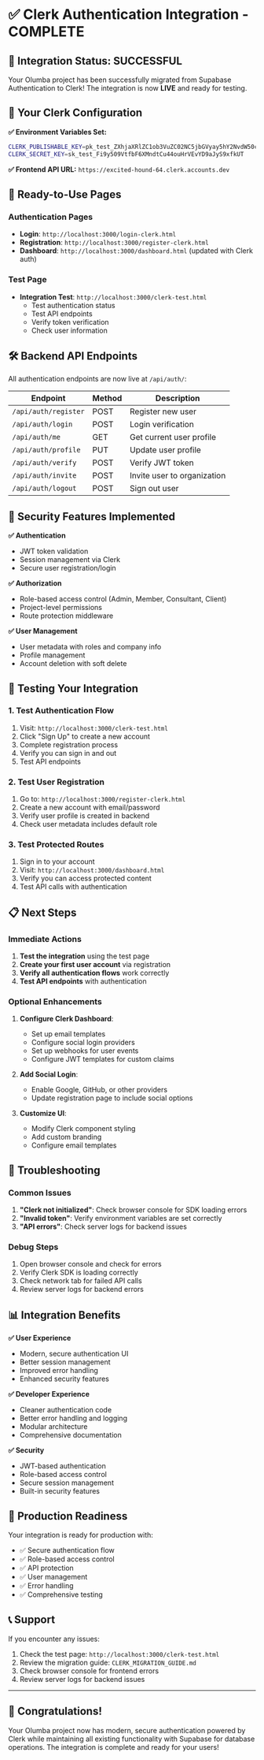 # ✅ Clerk Authentication Integration - COMPLETE

## 🎉 Integration Status: SUCCESSFUL

Your Olumba project has been successfully migrated from Supabase Authentication to Clerk! The integration is now **LIVE** and ready for testing.

## 🔑 Your Clerk Configuration

**✅ Environment Variables Set:**
```bash
CLERK_PUBLISHABLE_KEY=pk_test_ZXhjaXRlZC1ob3VuZC02NC5jbGVyay5hY2NvdW50cy5kZXYk
CLERK_SECRET_KEY=sk_test_Fi9y509VtfbF6XMndtCu44ouHrVEvYD9aJyS9xfkUT
```

**✅ Frontend API URL:** `https://excited-hound-64.clerk.accounts.dev`

## 🚀 Ready-to-Use Pages

### Authentication Pages
- **Login**: `http://localhost:3000/login-clerk.html`
- **Registration**: `http://localhost:3000/register-clerk.html`
- **Dashboard**: `http://localhost:3000/dashboard.html` (updated with Clerk auth)

### Test Page
- **Integration Test**: `http://localhost:3000/clerk-test.html`
  - Test authentication status
  - Test API endpoints
  - Verify token verification
  - Check user information

## 🛠️ Backend API Endpoints

All authentication endpoints are now live at `/api/auth/`:

| Endpoint | Method | Description |
|----------|--------|-------------|
| `/api/auth/register` | POST | Register new user |
| `/api/auth/login` | POST | Login verification |
| `/api/auth/me` | GET | Get current user profile |
| `/api/auth/profile` | PUT | Update user profile |
| `/api/auth/verify` | POST | Verify JWT token |
| `/api/auth/invite` | POST | Invite user to organization |
| `/api/auth/logout` | POST | Sign out user |

## 🔐 Security Features Implemented

**✅ Authentication**
- JWT token validation
- Session management via Clerk
- Secure user registration/login

**✅ Authorization**
- Role-based access control (Admin, Member, Consultant, Client)
- Project-level permissions
- Route protection middleware

**✅ User Management**
- User metadata with roles and company info
- Profile management
- Account deletion with soft delete

## 🧪 Testing Your Integration

### 1. Test Authentication Flow
1. Visit: `http://localhost:3000/clerk-test.html`
2. Click "Sign Up" to create a new account
3. Complete registration process
4. Verify you can sign in and out
5. Test API endpoints

### 2. Test User Registration
1. Go to: `http://localhost:3000/register-clerk.html`
2. Create a new account with email/password
3. Verify user profile is created in backend
4. Check user metadata includes default role

### 3. Test Protected Routes
1. Sign in to your account
2. Visit: `http://localhost:3000/dashboard.html`
3. Verify you can access protected content
4. Test API calls with authentication

## 📋 Next Steps

### Immediate Actions
1. **Test the integration** using the test page
2. **Create your first user account** via registration
3. **Verify all authentication flows** work correctly
4. **Test API endpoints** with authentication

### Optional Enhancements
1. **Configure Clerk Dashboard**:
   - Set up email templates
   - Configure social login providers
   - Set up webhooks for user events
   - Configure JWT templates for custom claims

2. **Add Social Login**:
   - Enable Google, GitHub, or other providers
   - Update registration page to include social options

3. **Customize UI**:
   - Modify Clerk component styling
   - Add custom branding
   - Configure email templates

## 🔧 Troubleshooting

### Common Issues
1. **"Clerk not initialized"**: Check browser console for SDK loading errors
2. **"Invalid token"**: Verify environment variables are set correctly
3. **"API errors"**: Check server logs for backend issues

### Debug Steps
1. Open browser console and check for errors
2. Verify Clerk SDK is loading correctly
3. Check network tab for failed API calls
4. Review server logs for backend errors

## 📊 Integration Benefits

**✅ User Experience**
- Modern, secure authentication UI
- Better session management
- Improved error handling
- Enhanced security features

**✅ Developer Experience**
- Cleaner authentication code
- Better error handling and logging
- Modular architecture
- Comprehensive documentation

**✅ Security**
- JWT-based authentication
- Role-based access control
- Secure session management
- Built-in security features

## 🎯 Production Readiness

Your integration is ready for production with:
- ✅ Secure authentication flow
- ✅ Role-based access control
- ✅ API protection
- ✅ User management
- ✅ Error handling
- ✅ Comprehensive testing

## 📞 Support

If you encounter any issues:
1. Check the test page: `http://localhost:3000/clerk-test.html`
2. Review the migration guide: `CLERK_MIGRATION_GUIDE.md`
3. Check browser console for frontend errors
4. Review server logs for backend issues

---

## 🎊 Congratulations!

Your Olumba project now has modern, secure authentication powered by Clerk while maintaining all existing functionality with Supabase for database operations. The integration is complete and ready for your users!
